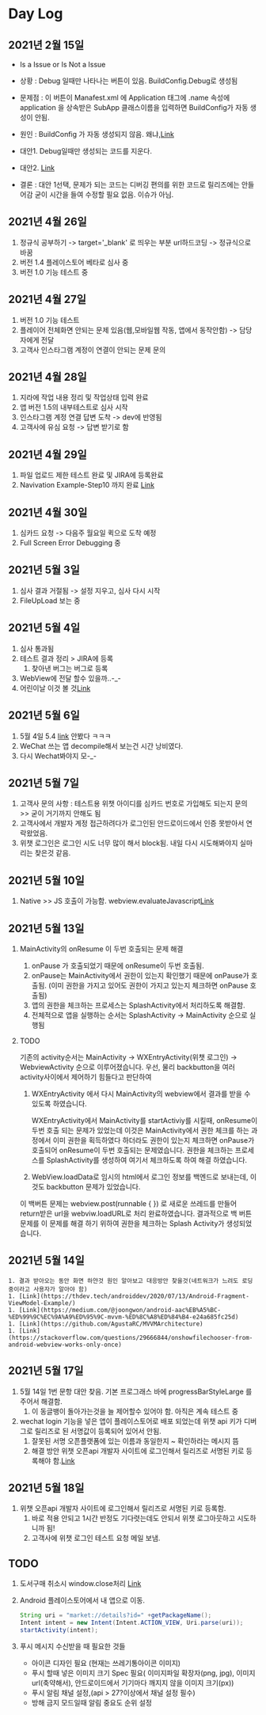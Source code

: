 # Day Log

## 2021년 2월 15일

* Is a Issue or Is Not a Issue

* 상황 : Debug 일때만 나타나는 버튼이 있음. BuildConfig.Debug로 생성됨

* 문제점 : 이 버튼이 Manafest.xml 에 Application 태그에 .name 속성에 application 을 상속받은 SubApp 클래스이름을 입력하면 BuildConfig가 자동 생성이 안됨.

* 원인 : BuildConfig 가 자동 생성되지 않음. 왜냐,[Link](https://developer.android.com/studio/releases/gradle-plugin#version_properties_removed_from_buildconfig_class_in_library_projects)

* 대안1. Debug일때만 생성되는 코드를 지운다.
* 대안2. [Link](https://ichi.pro/ko/android-modyul-eseo-buildconfig-saengseong-jungji-138001015316721)

* 결론 : 대안 1선택, 문제가 되는 코드는 디버깅 편의를 위한 코드로 릴리즈에는 안들어감 굳이 시간을 들여 수정할 필요 없음. 이슈가 아님.

## 2021년 4월 26일

1. 정규식 공부하기 -> target='_blank' 로 띄우는 부분 url하드코딩 -> 정규식으로 바꿈
1. 버전 1.4 플레이스토어 베타로 심사 중
1. 버전 1.0 기능 테스트 중

## 2021년 4월 27일

1. 버전 1.0 기능 테스트
1. 플레이어 전체화면 안되는 문제 있음(웹,모바일웹 작동, 앱에서 동작안함) -> 담당자에게 전달
1. 고객사 인스타그램 계정이 연결이 안되는 문제 문의

## 2021년 4월 28일

1. 지라에 작업 내용 정리 및 작업상태 입력 완료
1. 앱 버전 1.5의 내부테스트로 심사 시작
1. 인스타그램 계정 연결 답변 도착 -> dev에 반영됨
1. 고객사에 유심 요청 -> 답변 받기로 함

## 2021년 4월 29일

1. 파일 업로드 제한 테스트 완료 및 JIRA에 등록완료
1. Navivation Example-Step10 까지 완료 [Link](https://developer.android.com/codelabs/kotlin-android-training-add-navigation/index.html#9)

## 2021년 4월 30일

1. 심카드 요청 -> 다음주 월요일 퀵으로 도착 예정
1. Full Screen Error Debugging 중

## 2021년 5월 3일

1. 심사 결과 거절됨 -> 설정 지우고, 심사 다시 시작
1. FileUpLoad 보는 중

## 2021년 5월 4일

1. 심사 통과됨
1. 테스트 결과 정리 > JIRA에 등록
    1. 찾아낸 버그는 버그로 등록
1. WebView에 전달 할수 있을까..-_-
1. 어린이날 이것 볼 것[Link](https://github.com/rohitpsoman/Android-Kotlin-MVVM-Navigation-Room-Coroutines-Databinding.git)

## 2021년 5월 6일

1. 5월 4일 5.4 [link](https://github.com/rohitpsoman/Android-Kotlin-MVVM-Navigation-Room-Coroutines-Databinding.git) 안봤다 ㅋㅋㅋ
1. WeChat 쓰는 앱 decompile해서 보는건 시간 낭비였다.
1. 다시 Wechat봐야지 모-_-

## 2021년 5월 7일

1. 고객사 문의 사항 : 테스트용 위챗 아이디를 심카드 번호로 가입해도 되는지 문의 >> 굳이 거기까지 안해도 됨
1. 고객사에서 개발자 계정 접근하려다가 로그인된 안드로이드에서 인증 못받아서 연락왔었음.
1. 위챗 로그인은 로그인 시도 너무 많이 해서 block됨. 내일 다시 시도해봐야지 실마리는 찾은것 같음.

## 2021년 5월 10일

1. Native >> JS 호출이 가능함. webview.evaluateJavascript[Link](https://g-y-e-o-m.tistory.com/28)

## 2021년 5월 13일

1. MainActivity의 onResume 이 두번 호출되는 문제 해결
    1. onPause 가 호출되었기 때문에 onResume이 두번 호출됨.
    1. onPause는 MainActivity에서 권한이 있는지 확인했기 때문에 onPause가 호출됨. (이미 권한을 가지고 있어도 권한이 가지고 있는지 체크하면 onPause 호출됨)
    1. 앱의 권한을 체크하는 프로세스는 SplashActivity에서 처리하도록 해결함.
    1. 전체적으로 앱을 실행하는 순서는 SplashActivity -> MainActivity 순으로 실행됨

1. TODO

    기존의 activity순서는 MainActivity -> WXEntryActivity(위챗 로그인) -> WebviewActivity 순으로 이루어졌습니다.
    우선, 물리 backbutton을 여러 activity사이에서 제어하기 힘들다고 판단하여 

    1. WXEntryActivity 에서 다시 MainActivity의 webview에서 결과를 받을 수 있도록 하였습니다.

        WXEntryActivity에서 MainActivity를 startActiviy를 시킬때, onResume이 두번 호출 되는 문제가 있었는데
        이것은 MainActivity에서 권한 체크를 하는 과정에서 이미 권한을 획득하였다 하더라도 권한이 있는지 체크하면 onPause가 호출되어 onResume이 두번 호출되는 문제였습니다.
        권한을 체크하는 프로세스를 SplashActivity를 생성하여 여기서 체크하도록 하여 해결 하였습니다.
    2. WebView.loadData로 임시의 html에서 로그인 정보를 백엔드로 보내는데, 이것도 backbutton 문제가 있었습니다.

    이 백버튼 문제는 webview.post(runnable { }) 로 새로운 쓰레드를 만들어 return받은 url을 webviw.loadURL로 처리 완료하였습니다.
    결과적으로 백 버튼 문제를 이 문제를 해결 하기 위하여 권한을 체크하는 Splash Activity가 생성되었습니다. 

## 2021년 5월 14일

    1. 결과 받아오는 동안 화면 하얀것 원인 알아보고 대응방안 찾을것(네트워크가 느려도 로딩 중이라고 사용자가 알아야 함)
    1. [Link](https://thdev.tech/androiddev/2020/07/13/Android-Fragment-ViewModel-Example/)
    1. [Link](https://medium.com/@joongwon/android-aac%EB%A5%BC-%ED%99%9C%EC%9A%A9%ED%95%9C-mvvm-%ED%8C%A8%ED%84%B4-e24a685fc25d)
    1. [Link](https://github.com/AgustaRC/MVVMArchitecture)
    1. [Link](https://stackoverflow.com/questions/29666844/onshowfilechooser-from-android-webview-works-only-once)

## 2021년 5월 17일

1. 5월 14일 1번 문항 대안 찾음. 기본 프로그래스 바에 progressBarStyleLarge 를 주어서 해결함.
    1. 이 동글뱅이 돌아가는것을 늘 제어할수 있어야 함. 아직은 계속 테스트 중
1. wechat login 기능을 넣은 앱이 플레이스토어로 배포 되었는데 위챗 api 키가 디버그로 릴리즈로 된 서명값이 등록되어 있어서 안됨.
    1. 잘못된 서명 오픈플랫폼에 있는 이름과 동일한지 ~ 확인하라는 메시지 뜸
    1. 해결 방안 위챗 오픈api 개발자 사이트에 로그인해서 릴리즈로 서명된 키로 등록해야 함.[Link](https://m.blog.naver.com/lys1900/221081398964)

## 2021년 5월 18일

1. 위챗 오픈api 개발자 사이트에 로그인해서 릴리즈로 서명된 키로 등록함.
    1. 바로 적용 안되고 1시간 반정도 기다렷는데도 안되서 위챗 로그아웃하고 시도하니까 됨!
    1. 고객사에 위챗 로그인 테스트 요청 메일 보냄.

## TODO

1. 도서구매 취소시 window.close처리 [Link](<https://holika.tistory.com/m/entry/내-맘대로-정리한-안드로이드-WebView에서-windowclose-이벤트-받아서-창-닫기>)

1. Android 플레이스토어에서 내 앱으로 이동.

    ```java
    String uri = "market://details?id=" +getPackageName();
    Intent intent = new Intent(Intent.ACTION_VIEW, Uri.parse(uri));
    startActivity(intent);
    ```

1. 푸시 메시지 수신받을 때 필요한 것들
    * 아이콘 디자인 필요 (현재는 쓰레기통아이콘 이미지)
    * 푸시 할때 넣은 이미지 크기 Spec 필요( 이미지파일 확장자(png, jpg), 이미지 url(축약해서), 안드로이드에서 기기마다 깨지지 않을 이미지 크기(px))
    * 푸시 알림 채널 설정,(api > 27?이상에서 채널 설정 필수)
    * 방해 금지 모드일때 알림 중요도 순위 설정
